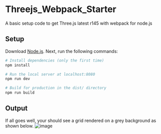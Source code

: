 # Threejs_Webpack_Starter
A basic setup code to get Three.js latest r145 with webpack for node.js

## Setup
Download [Node.js](https://nodejs.org/en/download/).
Next, run the following commands:

``` bash
# Install dependencies (only the first time)
npm install

# Run the local server at localhost:8080
npm run dev

# Build for production in the dist/ directory
npm run build
```

## Output
If all goes well, your should see a grid rendered on a grey background as shown below.
![image](https://user-images.githubusercontent.com/1354859/193467394-70b24b98-0bc3-48d0-960e-2df8bf7afe4e.png)
